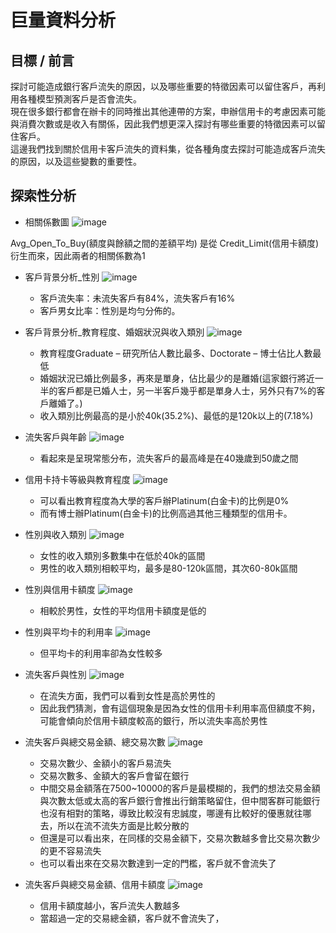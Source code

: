 # 巨量資料分析
## 目標 / 前言
探討可能造成銀行客戶流失的原因，以及哪些重要的特徵因素可以留住客戶，再利用各種模型預測客戶是否會流失。<br>
現在很多銀行都會在辦卡的同時推出其他連帶的方案，申辦信用卡的考慮因素可能與消費次數或是收入有關係，因此我們想更深入探討有哪些重要的特徵因素可以留住客戶。<br>
這邊我們找到關於信用卡客戶流失的資料集，從各種角度去探討可能造成客戶流失的原因，以及這些變數的重要性。

## 探索性分析
* 相關係數圖
![image](https://github.com/patty0604/bigdata/blob/main/pictures/%E5%B7%A8%E9%87%8F%E8%B3%87%E6%96%99_%E6%8E%A2%E7%B4%A2%E6%80%A7%E5%88%86%E6%9E%90_1_%E7%9B%B8%E9%97%9C%E4%BF%82%E6%95%B8.PNG)<br>

Avg_Open_To_Buy(額度與餘額之間的差額平均) 是從 Credit_Limit(信用卡額度)衍生而來，因此兩者的相關係數為1<br>

* 客戶背景分析_性別
![image](https://github.com/patty0604/bigdata/blob/main/pictures/%E5%B7%A8%E9%87%8F%E8%B3%87%E6%96%99_%E6%8E%A2%E7%B4%A2%E6%80%A7%E5%88%86%E6%9E%90_1_%E5%AE%A2%E6%88%B6%E8%83%8C%E6%99%AF%E5%88%86%E6%9E%90.PNG)<br>

  * 客戶流失率：未流失客戶有84%，流失客戶有16%
  * 客戶男女比率：性別是均勻分佈的。
 
* 客戶背景分析_教育程度、婚姻狀況與收入類別
![image](https://github.com/patty0604/bigdata/blob/main/pictures/%E5%B7%A8%E9%87%8F%E8%B3%87%E6%96%99_%E6%8E%A2%E7%B4%A2%E6%80%A7%E5%88%86%E6%9E%90_1_%E5%AE%A2%E6%88%B6%E8%83%8C%E6%99%AF%E5%88%86%E6%9E%90.PNG)<br>

  * 教育程度Graduate – 研究所佔人數比最多、Doctorate – 博士佔比人數最低
  * 婚姻狀況已婚比例最多，再來是單身，佔比最少的是離婚(這家銀行將近一半的客戶都是已婚人士，另一半客戶幾乎都是單身人士，另外只有7%的客戶離婚了。)
  * 收入類別比例最高的是小於40k(35.2%)、最低的是120k以上的(7.18%)

* 流失客戶與年齡
![image](https://github.com/patty0604/bigdata/blob/main/pictures/%E5%B7%A8%E9%87%8F%E8%B3%87%E6%96%99_%E6%8E%A2%E7%B4%A2%E6%80%A7%E5%88%86%E6%9E%90_1_%E6%B5%81%E5%A4%B1%E5%AE%A2%E6%88%B6%E8%88%87%E5%B9%B4%E9%BD%A1.PNG)<br>

  * 看起來是呈現常態分布，流失客戶的最高峰是在40幾歲到50歲之間
 
* 信用卡持卡等級與教育程度
![image](https://github.com/patty0604/bigdata/blob/main/pictures/%E5%B7%A8%E9%87%8F%E8%B3%87%E6%96%99_%E6%8E%A2%E7%B4%A2%E6%80%A7%E5%88%86%E6%9E%90_1_%E4%BF%A1%E7%94%A8%E5%8D%A1%E6%8C%81%E5%8D%A1%E7%AD%89%E7%B4%9A%E8%88%87%E6%95%99%E8%82%B2%E7%A8%8B%E5%BA%A6.PNG)<br>

  * 可以看出教育程度為大學的客戶辦Platinum(白金卡)的比例是0%
  * 而有博士辦Platinum(白金卡)的比例高過其他三種類型的信用卡。

* 性別與收入類別
![image](https://github.com/patty0604/bigdata/blob/main/pictures/%E5%B7%A8%E9%87%8F%E8%B3%87%E6%96%99_%E6%8E%A2%E7%B4%A2%E6%80%A7%E5%88%86%E6%9E%90_1_%E6%80%A7%E5%88%A5%E8%88%87%E6%94%B6%E5%85%A5%E9%A1%9E%E5%88%A5.PNG)<br>
   * 女性的收入類別多數集中在低於40k的區間
   * 男性的收入類別相較平均，最多是80-120k區間，其次60-80k區間
 
* 性別與信用卡額度
![image](https://github.com/patty0604/bigdata/blob/main/pictures/%E5%B7%A8%E9%87%8F%E8%B3%87%E6%96%99_%E6%8E%A2%E7%B4%A2%E6%80%A7%E5%88%86%E6%9E%90_1_%E6%80%A7%E5%88%A5%E8%88%87%E4%BF%A1%E7%94%A8%E5%8D%A1%E9%A1%8D%E5%BA%A6.PNG)<br>
  * 相較於男性，女性的平均信用卡額度是低的
  
* 性別與平均卡的利用率
![image](https://github.com/patty0604/bigdata/blob/main/pictures/%E5%B7%A8%E9%87%8F%E8%B3%87%E6%96%99_%E6%8E%A2%E7%B4%A2%E6%80%A7%E5%88%86%E6%9E%90_1_%E6%80%A7%E5%88%A5%E8%88%87%E5%B9%B3%E5%9D%87%E5%8D%A1%E5%88%A9%E7%94%A8%E7%8E%87.PNG)<br>
  * 但平均卡的利用率卻為女性較多

* 流失客戶與性別
![image](https://github.com/patty0604/bigdata/blob/main/pictures/%E5%B7%A8%E9%87%8F%E8%B3%87%E6%96%99_%E6%8E%A2%E7%B4%A2%E6%80%A7%E5%88%86%E6%9E%90_1_%E6%B5%81%E5%A4%B1%E5%AE%A2%E6%88%B6%E8%88%87%E6%80%A7%E5%88%A5.PNG)<br>
  * 在流失方面，我們可以看到女性是高於男性的
  * 因此我們猜測，會有這個現象是因為女性的信用卡利用率高但額度不夠，可能會傾向於信用卡額度較高的銀行，所以流失率高於男性


* 流失客戶與總交易金額、總交易次數
![image](https://github.com/patty0604/bigdata/blob/main/pictures/%E6%B5%81%E5%A4%B1%E5%AE%A2%E6%88%B6%E8%88%87%E7%B8%BD%E4%BA%A4%E6%98%93%E9%87%91%E9%A1%8D_%E7%B8%BD%E4%BA%A4%E6%98%93%E6%AC%A1%E6%95%B8.PNG)<br>
  * 交易次數少、金額小的客戶易流失
  * 交易次數多、金額大的客戶會留在銀行
  * 中間交易金額落在7500~10000的客戶是最模糊的，我們的想法交易金額與次數太低或太高的客戶銀行會推出行銷策略留住，但中間客群可能銀行也沒有相對的策略，導致比較沒有忠誠度，哪邊有比較好的優惠就往哪去，所以在流不流失方面是比較分散的
  * 但還是可以看出來，在同樣的交易金額下，交易次數越多會比交易次數少的更不容易流失
  * 也可以看出來在交易次數達到一定的門檻，客戶就不會流失了
  
* 流失客戶與總交易金額、信用卡額度
![image](https://github.com/patty0604/bigdata/blob/main/pictures/%E6%B5%81%E5%A4%B1%E5%AE%A2%E6%88%B6%E8%88%87%E7%B8%BD%E4%BA%A4%E6%98%93%E9%87%91%E9%A1%8D_%E4%BF%A1%E7%94%A8%E5%8D%A1%E9%A1%8D%E5%BA%A6.PNG)<br>
  * 信用卡額度越小，客戶流失人數越多
  * 當超過一定的交易總金額，客戶就不會流失了，








 




